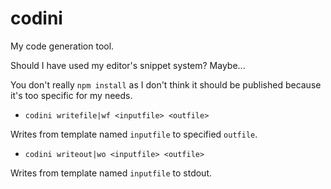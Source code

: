 
# codini

My code generation tool.

Should I have used my editor's snippet system? Maybe...

You don't really `npm install` as I don't think it should be
published because it's too specific for my needs.

* `codini writefile|wf <inputfile> <outfile>`

Writes from template named `inputfile` to specified `outfile`.

* `codini writeout|wo <inputfile> <outfile>`

Writes from template named `inputfile` to stdout.
